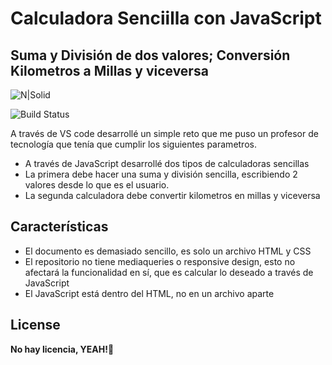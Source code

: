 # Calculadora Senciilla con JavaScript
## Suma y División de dos valores; Conversión Kilometros a Millas y viceversa

![N|Solid](https://miro.medium.com/max/700/0*aH8YUI7nqAZ6b-V_.png)

![Build Status](https://www.wikihow.com/images/thumb/8/84/Convert-Kilometers-to-Miles-Step-1-Version-2.jpg/v4-728px-Convert-Kilometers-to-Miles-Step-1-Version-2.jpg.webp)

A través de VS code desarrollé un simple reto que me puso un profesor de tecnología que tenía que cumplir los siguientes parametros.

- A través de JavaScript desarrollé dos tipos de calculadoras sencillas
- La primera debe hacer una suma y división sencilla, escribiendo 2 valores desde lo que es el usuario.
- La segunda calculadora debe convertir kilometros en millas y viceversa

## Características

- El documento es demasiado sencillo, es solo un archivo HTML y CSS
- El repositorio no tiene mediaqueries o responsive design, esto no afectará la funcionalidad en sí, que es calcular lo deseado a través de JavaScript
- El JavaScript está dentro del HTML, no en un archivo aparte

## License

**No hay licencia, YEAH!💪**
